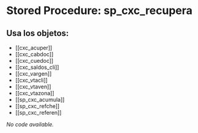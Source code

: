 # Stored Procedure: sp_cxc_recupera

## Usa los objetos:
- [[cxc_acuper]]
- [[cxc_cabdoc]]
- [[cxc_cuedoc]]
- [[cxc_saldos_cli]]
- [[cxc_vargen]]
- [[cxc_vtacli]]
- [[cxc_vtaven]]
- [[cxc_vtazona]]
- [[sp_cxc_acumula]]
- [[sp_cxc_refche]]
- [[sp_cxc_referen]]

*No code available.*
